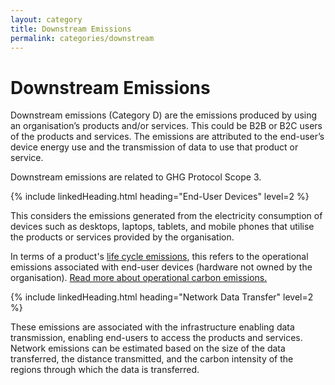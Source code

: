 ```yaml
---
layout: category
title: Downstream Emissions
permalink: categories/downstream
---
```


# Downstream Emissions

Downstream emissions (Category D) are the emissions produced by using an organisation’s products and/or services. This could be B2B or B2C users of the products and services. The emissions are attributed to the end-user’s device energy use and the transmission of data to use that product or service.

Downstream emissions are related to GHG Protocol Scope 3.

{% include linkedHeading.html heading="End-User Devices" level=2 %}

This considers the emissions generated from the electricity consumption of devices such as desktops, laptops, tablets, and mobile phones that utilise the products or services provided by the organisation. 

In terms of a product's [life cycle emissions](../information/lifecycle), this refers to the operational emissions associated with end-user devices (hardware not owned by the organisation). [Read more about operational carbon emissions.](../information/lifecycle/operational)

{% include linkedHeading.html heading="Network Data Transfer" level=2 %}

These emissions are associated with the infrastructure enabling data transmission, enabling end-users to access the products and services. Network emissions can be estimated based on the size of the data transferred, the distance transmitted, and the carbon intensity of the regions through which the data is transferred.

